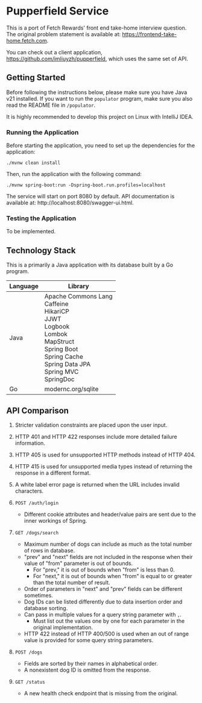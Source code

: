 # Pupperfield Service

This is a port of Fetch Rewards' front end take-home interview question.
The original problem statement is available at: https://frontend-take-home.fetch.com.

You can check out a client application, https://github.com/imliuyzh/pupperfield,
which uses the same set of API.

## Getting Started

Before following the instructions below, please make sure you have Java v21 installed. If you want
to run the `populator` program, make sure you also read the README file in `/populator`.

It is highly recommended to develop this project on Linux with IntelliJ IDEA. 

### Running the Application

Before starting the application, you need to set up the dependencies for the application:

```
./mvnw clean install
```

Then, run the application with the following command:

```
./mvnw spring-boot:run -Dspring-boot.run.profiles=localhost
```

The service will start on port 8080 by default. API documentation is available at: http://localhost:8080/swagger-ui.html.

### Testing the Application

To be implemented.

## Technology Stack

This is a primarily a Java application with its database built by a Go program.

| Language | Library                                                                                                                                                                                  |
|----------|------------------------------------------------------------------------------------------------------------------------------------------------------------------------------------------|
| Java     | Apache Commons Lang <br> Caffeine <br> HikariCP <br> JJWT <br> Logbook <br> Lombok <br> MapStruct <br> Spring Boot <br> Spring Cache <br> Spring Data JPA <br> Spring MVC <br> SpringDoc |
| Go       | modernc.org/sqlite                                                                                                                                                                       |

## API Comparison

1. Stricter validation constraints are placed upon the user input. 
2. HTTP 401 and HTTP 422 responses include more detailed failure information.
3. HTTP 405 is used for unsupported HTTP methods instead of HTTP 404.
4. HTTP 415 is used for unsupported media types instead of returning the response in a different format.
5. A white label error page is returned when the URL includes invalid characters.

6. `POST /auth/login`
   - Different cookie attributes and header/value pairs are sent due to the inner workings of Spring.

7. `GET /dogs/search`
   - Maximum number of dogs can include as much as the total number of rows in database.
   - "prev" and "next" fields are not included in the response when their value of "from" parameter is out of bounds.
     - For "prev," it is out of bounds when "from" is less than 0.
     - For "next," it is out of bounds when "from" is equal to or greater than the total number of result.
   - Order of parameters in "next" and "prev" fields can be different sometimes.
   - Dog IDs can be listed differently due to data insertion order and database sorting.
   - Can pass in multiple values for a query string parameter with `,`.
     - Must list out the values one by one for each parameter in the original implementation. 
   - HTTP 422 instead of HTTP 400/500 is used when an out of range value is provided for some query string parameters.

8. `POST /dogs`
   - Fields are sorted by their names in alphabetical order.
   - A nonexistent dog ID is omitted from the response.

9. `GET /status`
   - A new health check endpoint that is missing from the original.
